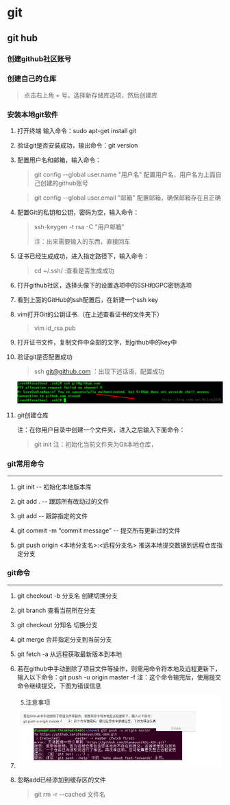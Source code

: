 # git

## git hub

### 创建github社区账号

### 创建自己的仓库

> 点击右上角 + 号，选择新存储库选项，然后创建库

### 安装本地git软件

1. 打开终端 输入命令：sudo apt-get install git

2. 验证git是否安装成功，输出命令：git version

3. 配置用户名和邮箱，输入命令：

   > git config --global user.name "用户名"       配置用户名，用户名为上面自己创建的github账号

   > git config --global user.email "邮箱"       	 配置邮箱，确保邮箱存在且正确

4. 配置Git的私钥和公钥，密码为空，输入命令：

   > ssh-keygen -t rsa -C "用户邮箱"
   >
   > 注：出来需要输入的东西，直接回车

5. 证书已经生成成功，进入指定路径下，输入命令：

   > cd ~/.ssh/           :查看是否生成成功

6. 打开github社区，选择头像下的设置选项中的SSH和GPC密钥选项

7. 看到上面的GitHub的ssh配置后，在新建一个ssh key

8. vim打开Git的公钥证书.（在上述查看证书的文件夹下）

   > vim id_rsa.pub

9. 打开证书文件，复制文件中全部的文字，到github中的key中

10. 验证git是否配置成功

    > ssh git@github.com                       ：出现下述话语，配置成功

    

    ![](./验证是否配置成功.png)

11. git创建仓库

    注：在你用户目录中创建一个文件夹，进入之后输入下面命令：

    > git init            注：初始化当前文件夹为Git本地仓库，

    

### git常用命令

---

1. git init -- 初始化本地版本库
 2. git add . -- 跟踪所有改动过的文件

 3. git add <file>  -- 跟踪指定的文件

 4. git commit -m “commit message” -- 提交所有更新过的文件

 5. git push origin <本地分支名>:<远程分支名>  推送本地提交数据到远程仓库指定分支

### git命令

---

1. git checkout -b 分支名    创建切换分支

2. git branch   查看当前所在分支

3. git checkout 分知名   切换分支

4. git merge <branch>   合并指定分支到当前分支

5. git fetch -a 从远程获取最新版本到本地

6. 若在github中手动删除了项目文件等操作，则需用命令将本地及远程更新下，输入以下命令：git push -u origin master -f    注：这个命令输完后，使用提交命令继续提交，下图为错误信息

7. ![](./git远程本地同步问题.png)

8. 忽略add已经添加到缓存区的文件

   > git rm -r --cached 文件名